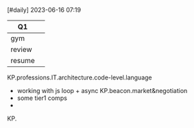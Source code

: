 [#daily]
2023-06-16
07:19

| Q1     |     |
| ------ | --- |
| gym    |     |
| review |     |
| resume |     |

KP.professions.IT.architecture.code-level.language
- working with js loop + async
KP.beacon.market&negotiation
- some tier1 comps
- 
KP.
